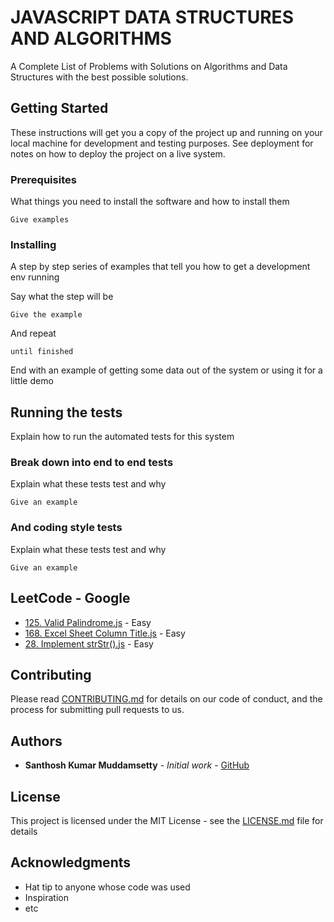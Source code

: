 # JAVASCRIPT DATA STRUCTURES AND ALGORITHMS

A Complete List of Problems with Solutions on Algorithms and Data Structures with the best possible solutions.

## Getting Started

These instructions will get you a copy of the project up and running on your local machine for development and testing purposes. See deployment for notes on how to deploy the project on a live system.

### Prerequisites

What things you need to install the software and how to install them

```
Give examples
```

### Installing

A step by step series of examples that tell you how to get a development env running

Say what the step will be

```
Give the example
```

And repeat

```
until finished
```

End with an example of getting some data out of the system or using it for a little demo

## Running the tests

Explain how to run the automated tests for this system

### Break down into end to end tests

Explain what these tests test and why

```
Give an example
```

### And coding style tests

Explain what these tests test and why

```
Give an example
```

## LeetCode - Google

* [125. Valid Palindrome.js](https://github.com/skmuddamsetty/JAVASCRIPT-DATA-STRUCTURES-AND-ALGORITHMS/blob/master/LeetCode/Google/125.%20Valid%20Palindrome.js) - Easy
* [168. Excel Sheet Column Title.js](https://github.com/skmuddamsetty/JAVASCRIPT-DATA-STRUCTURES-AND-ALGORITHMS/blob/master/LeetCode/Google/168.%20Excel%20Sheet%20Column%20Title.js) - Easy
* [28. Implement strStr().js](https://github.com/skmuddamsetty/JAVASCRIPT-DATA-STRUCTURES-AND-ALGORITHMS/blob/master/LeetCode/Google/28.%20Implement%20strStr().js) - Easy


## Contributing

Please read [CONTRIBUTING.md](https://gist.github.com/PurpleBooth/b24679402957c63ec426) for details on our code of conduct, and the process for submitting pull requests to us.


## Authors

* **Santhosh Kumar Muddamsetty** - *Initial work* - [GitHub](https://github.com/skmuddamsetty)

## License

This project is licensed under the MIT License - see the [LICENSE.md](LICENSE.md) file for details

## Acknowledgments

* Hat tip to anyone whose code was used
* Inspiration
* etc

